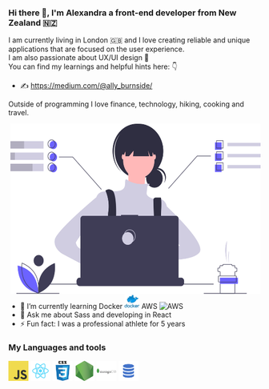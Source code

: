 ### Hi there 👋,  I'm Alexandra a front-end developer from New Zealand 🇳🇿

I am currently living in London 🇬🇧 and I love creating reliable and unique applications that are focused on the user experience. 
<br/>I am also passionate about UX/UI design 🎨 <br> You can find my learnings and helpful hints here: 👇
 -  ✍️ https://medium.com/@ally_burnside/
 
 Outside of programming I love finance, technology, hiking, cooking and travel.
 
<img align="right" alt="illustration of web developer with laptop" src="./assets/undraw_dev_focus_b9xo.svg" width="500" height="340" />
 
 - 🌱 I’m currently learning Docker <img alt="Docker" src="https://raw.githubusercontent.com/github/explore/80688e429a7d4ef2fca1e82350fe8e3517d3494d/topics/docker/docker.png" style="max-width:100%;" height="30"> AWS  <img alt="AWS" src="http://d3gih7jbfe3jlq.cloudfront.net/AWS-Podcast-Title-Art.jpg" style="max-width:100%;" height="30" > 
 - 💬 Ask me about Sass and developing in React
 - ⚡ Fun fact: I was a professional athlete for 5 years
 
 ### My Languages and tools

<code><img height="40" alt="Javascript" src="https://raw.githubusercontent.com/github/explore/80688e429a7d4ef2fca1e82350fe8e3517d3494d/topics/javascript/javascript.png"></code>
<code><img height="40" alt="React" src="https://raw.githubusercontent.com/github/explore/80688e429a7d4ef2fca1e82350fe8e3517d3494d/topics/react/react.png"></code>
<code><img height="40" alt="CSS" src="https://raw.githubusercontent.com/github/explore/80688e429a7d4ef2fca1e82350fe8e3517d3494d/topics/css/css.png"></code>
<code><img height="40" alt="nodeJs" src="https://raw.githubusercontent.com/github/explore/80688e429a7d4ef2fca1e82350fe8e3517d3494d/topics/nodejs/nodejs.png"></code>
<code><img height="40" alt="MongoDB" src="https://raw.githubusercontent.com/github/explore/80688e429a7d4ef2fca1e82350fe8e3517d3494d/topics/mongodb/mongodb.png"></code>
<code><img height="40" alt="SQL" src="https://raw.githubusercontent.com/github/explore/80688e429a7d4ef2fca1e82350fe8e3517d3494d/topics/sql/sql.png"></code>





